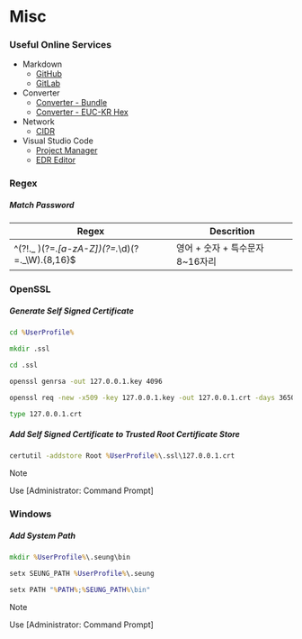 # Misc

### Useful Online Services

- Markdown
  - [GitHub](https://docs.github.com/ko/get-started/writing-on-github/getting-started-with-writing-and-formatting-on-github/basic-writing-and-formatting-syntax)
  - [GitLab](https://handbook.gitlab.com/docs/markdown-guide/)
- Converter
  - [Converter - Bundle](https://conv.darkbyte.ru/)
  - [Converter - EUC-KR Hex](https://r12a.github.io/app-encodings/)
- Network
  - [CIDR](https://mxtoolbox.com/subnetcalculator.aspx)
- Visual Studio Code
  - [Project Manager](https://github.com/alefragnani/vscode-project-manager)
  - [EDR Editor](https://github.com/dineug/erd-editor)

### Regex

##### Match Password

| Regex                                          | Descrition                      |
| ---------------------------------------------- | ------------------------------- |
| ^(?!._ )(?=._[a-zA-Z])(?=._\d)(?=._\W).{8,16}$ | 영어 + 숫자 + 특수문자 8~16자리 |

### OpenSSL

##### Generate Self Signed Certificate

```cmd
cd %UserProfile%
```

```cmd
mkdir .ssl
```

```cmd
cd .ssl
```

```cmd
openssl genrsa -out 127.0.0.1.key 4096
```

```cmd
openssl req -new -x509 -key 127.0.0.1.key -out 127.0.0.1.crt -days 3650 -subj "/C=KR/ST=Seoul/O=seung/CN=127.0.0.1/emailAddress=seung.dev@gmail.com" -addext "subjectAltName=IP:127.0.0.1" -text
```

```cmd
type 127.0.0.1.crt
```

##### Add Self Signed Certificate to Trusted Root Certificate Store

```cmd
certutil -addstore Root %UserProfile%\.ssl\127.0.0.1.crt
```

> [!NOTE]
> Use [Administrator: Command Prompt]

### Windows

##### Add System Path

```cmd
mkdir %UserProfile%\.seung\bin
```

```cmd
setx SEUNG_PATH %UserProfile%\.seung
```

```cmd
setx PATH "%PATH%;%SEUNG_PATH%\bin"
```

> [!NOTE]
> Use [Administrator: Command Prompt]
